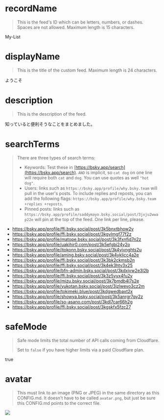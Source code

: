 
# recordName

> This is the feed's ID which can be letters, numbers, or dashes. Spaces are not allowed. Maximum length is 15 characters.

My-List

# displayName

> This is the title of the custom feed. Maximum length is 24 characters.

ようこそ

# description

> This is the description of the feed.

知っていると便利そうなことをまとめました。

# searchTerms

> There are three types of search terms:
>
> - Keywords: Test these in [https://bsky.app/search](https://bsky.app/search). `AND` is implicit, so `cat dog` on one line will require both `cat` and `dog`. You can use quotes as well `"hot dog"`.
> - Users: links such as `https://bsky.app/profile/why.bsky.team` will pull in the user's posts. To include replies and reposts, you can add the following flags: `https://bsky.app/profile/why.bsky.team +replies +reposts`.
> - Pinned posts: links such as `https://bsky.app/profile/saddymayo.bsky.social/post/3jxju2wwap22e` will pin at the top of the feed. One link per line, please.

- https://bsky.app/profile/ffi.bsky.social/post/3k5bnxtbhow2v
- https://bsky.app/profile/ffi.bsky.social/post/3kgvlmgf77f2z
- https://bsky.app/profile/matope.bsky.social/post/3k3fxnfjd7n2z
- https://bsky.app/profile/uakihir0.com/post/3k5efgbj24y2o
- https://bsky.app/profile/itokonn.bsky.social/post/3k4yjvnghts2u
- https://bsky.app/profile/aming.bsky.social/post/3k4ykljcc4a2e
- https://bsky.app/profile/ffi.bsky.social/post/3k3bk2ckmsb2n
- https://bsky.app/profile/ffi.bsky.social/post/3k4ek3htv3x25
- https://bsky.app/profile/bfn-admin.bsky.social/post/3kdxjvw2e3l2b
- https://bsky.app/profile/ffi.bsky.social/post/3k3z5yyx4fu2y
- https://bsky.app/profile/mizu.bsky.social/post/3k7bmdb4l7s2e
- https://bsky.app/profile/yukotan.bsky.social/post/3jzlwevo3cz2m
- https://bsky.app/profile/tokimeki.blue/post/3kdgwedbaxt2x
- https://bsky.app/profile/showya.bsky.social/post/3k5anrgr7qy2z
- https://bsky.app/profile/so-asano.com/post/3kdl7car66h2g
- https://bsky.app/profile/ffi.bsky.social/post/3kgskfx5fzc27
  
# safeMode

> Safe mode limits the total number of API calls coming from Cloudflare.
>
> Set to `false` if you have higher limits via a paid Cloudflare plan.

true

# avatar

> This must link to an image (PNG or JPEG) in the same directory as this CONFIG.md. It doesn't have to be called `avatar.png`, but just be sure this CONFIG.md points to the correct file.

![](avatar.png)
